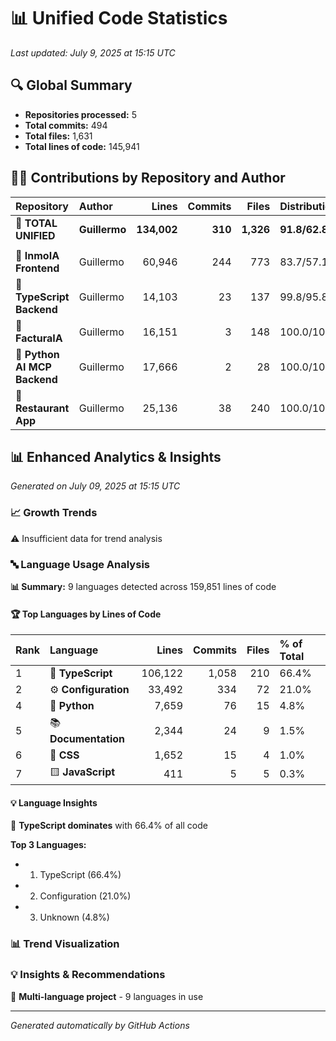 # 📊 Unified Code Statistics

*Last updated: July 9, 2025 at 15:15 UTC*

## 🔍 Global Summary

- **Repositories processed:** 5
- **Total commits:** 494
- **Total files:** 1,631
- **Total lines of code:** 145,941

## 👨‍💻 Contributions by Repository and Author

| Repository | Author | Lines | Commits | Files | Distribution % |
|:-----------|:-------|------:|--------:|------:|:---------------|
| **🌟 TOTAL UNIFIED** | **Guillermo** | **134,002** | **310** | **1,326** | **91.8/62.8/81.3** |
| | | | | | |
| 📁 **InmoIA Frontend** | Guillermo | 60,946 | 244 | 773 | 83.7/57.1/71.8 |
| 📁 **TypeScript Backend** | Guillermo | 14,103 | 23 | 137 | 99.8/95.8/98.6 |
| 📁 **FacturaIA** | Guillermo | 16,151 | 3 | 148 | 100.0/100.0/100.0 |
| 📁 **Python AI MCP Backend** | Guillermo | 17,666 | 2 | 28 | 100.0/100.0/100.0 |
| 📁 **Restaurant App** | Guillermo | 25,136 | 38 | 240 | 100.0/100.0/100.0 |
## 📊 Enhanced Analytics & Insights

*Generated on July 09, 2025 at 15:15 UTC*

### 📈 Growth Trends

⚠️ Insufficient data for trend analysis

### 🔤 Language Usage Analysis

**📊 Summary:** 9 languages detected across 159,851 lines of code

#### 🏆 Top Languages by Lines of Code

| Rank | Language | Lines | Commits | Files | % of Total |
|:-----|:---------|------:|--------:|------:|:-----------|
| 1 | 🔷 **TypeScript** | 106,122 | 1,058 | 210 | 66.4% |
| 2 | ⚙️ **Configuration** | 33,492 | 334 | 72 | 21.0% |
| 4 | 🐍 **Python** | 7,659 | 76 | 15 | 4.8% |
| 5 | 📚 **Documentation** | 2,344 | 24 | 9 | 1.5% |
| 6 | 🎨 **CSS** | 1,652 | 15 | 4 | 1.0% |
| 7 | 🟨 **JavaScript** | 411 | 5 | 5 | 0.3% |

#### 💡 Language Insights

🎯 **TypeScript dominates** with 66.4% of all code

**Top 3 Languages:**
- 1. TypeScript (66.4%)
- 2. Configuration (21.0%)
- 3. Unknown (4.8%)

### 📊 Trend Visualization

### 💡 Insights & Recommendations

🔄 **Multi-language project** - 9 languages in use


---
*Generated automatically by GitHub Actions*